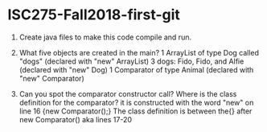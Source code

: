 # ISC275-Fall2018-first-git
1. Create java files to make this code compile and run.

2. What five objects are created in the main?
    1 ArrayList of type Dog called "dogs" (declared with "new" ArrayList<DOG>)
    3 dogs: Fido, Fido, and Alfie (declared with "new" Dog)
    1 Comparator of type Animal (declared with "new" Comparator<Animal>)  
3. Can you spot the comparator constructor call? Where is the class definition for the comparator?
    it is constructed with the word "new" on line 16 {new Comparator<Animal>();}
    The class definition is between the{} after new Comparator() aka lines 17-20
